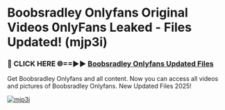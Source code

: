 # Boobsradley Onlyfans Original Videos 0nlyFans Leaked - Files Updated! (mjp3i)

<h3>🔴 CLICK HERE 🌐==►► <a href="https://tinyurl.com/ehrbuxhb" rel="nofollow">Boobsradley Onlyfans Updated Files</a></h3>

Get Boobsradley Onlyfans and all content. Now you can access all videos and pictures of Boobsradley Onlyfans. New Updated Files 2025!

[![mjp3i](https://i.imgur.com/lVYEuWS.gif)](https://tinyurl.com/ehrbuxhb)
